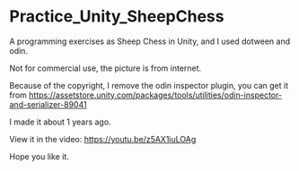 # Practice_Unity_SheepChess
A programming exercises as Sheep Chess in Unity, and I used dotween and odin.

Not for commercial use, the picture is from internet.

Because of the copyright, I remove the odin inspector plugin, you can get it from https://assetstore.unity.com/packages/tools/utilities/odin-inspector-and-serializer-89041

I made it about 1 years ago.

View it in the video: https://youtu.be/z5AX1iuLOAg

Hope you like it.
